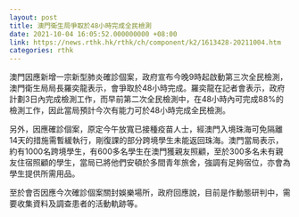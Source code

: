 ```yaml
---
layout: post
title: 澳門衛生局爭取於48小時完成全民檢測
date: 2021-10-04 16:05:52.000000000 +08:00
link: https://news.rthk.hk/rthk/ch/component/k2/1613428-20211004.htm
categories: rthk
---
```


澳門因應新增一宗新型肺炎確診個案，政府宣布今晚9時起啟動第三次全民檢測，澳門衛生局局長羅奕龍表示，會爭取於48小時完成。羅奕龍在記者會表示，政府計劃3日內完成檢測工作，而早前第二次全民檢測中，在48小時內可完成88%的檢測工作，因此當局預計今次有能力可於48小時完成全民檢測。

另外，因應確診個案，原定今午放寬已接種疫苗人士，經澳門入境珠海可免隔離14天的措施需暫緩執行，剛復課的部分跨境學生未能返回珠海。澳門當局表示，約有1000名跨境學生，有600多名學生在澳門獲親友照顧，至於300多名未有親友住宿照顧的學生，當局已將他們安頓於多間青年旅舍，強調有足夠宿位，亦會為學生提供所需用品。　

至於會否因應今次確診個案關封娛樂場所，政府回應說，目前是作動態研判中，需要收集資料及調查患者的活動軌跡等。
